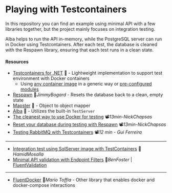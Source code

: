 # Playing with Testcontainers
In this repository you can find an example using minimal API with a few libraries together, but the project mainly focuses on integration testing.

Alba helps to run the API in-memory, while the PostgreSQL server can run in Docker using Testcontainers. After each test, the database is cleaned with the Respawn library, ensuring that each test runs in a clean state.

#### Resources

- [Testcontainers for .NET](https://dotnet.testcontainers.org/) 📓 - Lightweight implementation to support test environment with Docker containers
  - Using [any container image](https://dotnet.testcontainers.org/api/create_docker_container) in a generic way or [pre-configured modules](https://dotnet.testcontainers.org/modules)
- [Respawn](https://github.com/jbogard/Respawn) 👤*JimmyBogard* - Resets the database back to a clean, empty state
- [Mapster](https://github.com/MapsterMapper/Mapster) 👤 - Object to object mapper
- [Alba](https://jasperfx.github.io/alba) 📓 - Utilizes the built-in `TestServer`
- [The cleanest way to use Docker for testing](https://youtu.be/8IRNC7qZBmk) 📽️*13min-NickChapsas*
- [Reset your database during testing with Respawn](https://youtu.be/E4TeWBFzcCw) 📽️*13min-NickChapsas*
- [Testing RabbitMQ with Testcontainers](https://youtu.be/DMs3ZuakHGA) 📽️*12 min - Gui Ferreira*
---
- [Integration test using SqlServer image with TestContainers](https://hamidmosalla.com/2022/09/10/integration-test-in-asp-net-core-6-using-sqlserver-image-and-testcontainers) 📓*HamidMosalla*
- [Minimal API validation with Endpoint Filters](https://benfoster.io/blog/minimal-api-validation-endpoint-filters) 📓*BenFoster* | [FluentValidation](https://docs.fluentvalidation.net)
---

- [FluentDocker](https://github.com/mariotoffia/FluentDocker) 👤*Mario Toffia* - Other library that enables docker and docker-compose interactions

